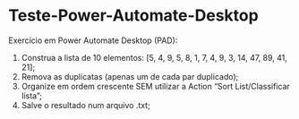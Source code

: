 # Teste-Power-Automate-Desktop

Exercício em Power Automate Desktop (PAD):

1)	Construa a lista de 10 elementos: [5, 4, 9, 5, 8, 1, 7, 4, 9, 3, 14, 47, 89, 41, 21];
2)	Remova as duplicatas (apenas um de cada par duplicado);
3)	Organize em ordem crescente SEM utilizar a Action “Sort List/Classificar lista”;
4)	Salve o resultado num arquivo .txt;
